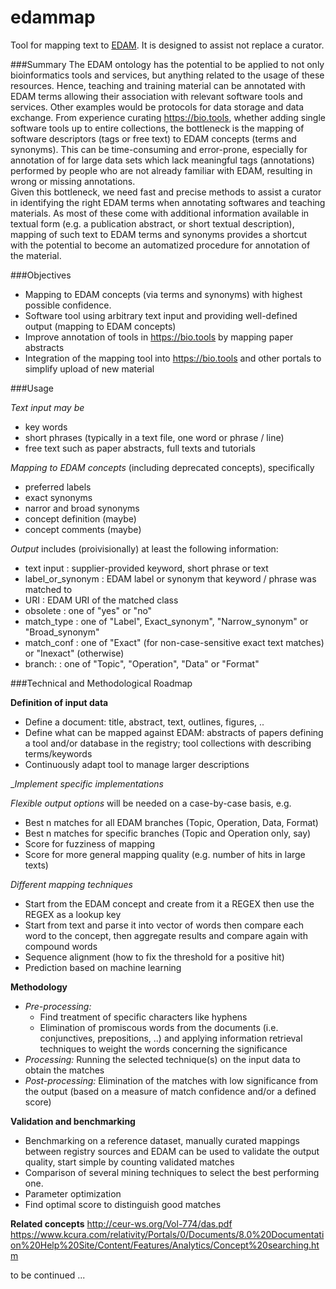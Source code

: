 # edammap
Tool for mapping text to [EDAM](http://bioportal.bioontology.org/ontologies/EDAM?p=classes).  It is designed to assist not replace a curator.

###Summary
The EDAM ontology has the potential to be applied to not only bioinformatics tools and services, but anything related to the usage of these resources.  Hence, teaching and training material can be annotated with EDAM terms allowing their association with relevant software tools and services. Other examples would be protocols for data storage and data exchange.  From experience curating https://bio.tools, whether adding single software tools up to entire collections, the bottleneck is the mapping of software descriptors (tags or free text) to EDAM concepts (terms and synonyms).  This can be time-consuming and error-prone, especially for annotation of for large data sets which lack meaningful tags (annotations) performed by people who are not already familiar with EDAM, resulting in wrong or missing annotations.  
Given this bottleneck, we need fast and precise methods to assist a curator in identifying the right EDAM terms when annotating softwares and teaching materials.  As most of these come with additional information available in textual form (e.g. a publication abstract, or short textual description), mapping of such text to EDAM terms and synonyms provides a shortcut with the potential to become an automatized procedure for annotation of the material.

###Objectives
- Mapping to EDAM concepts (via terms and synonyms) with highest possible confidence. 
- Software tool using arbitrary text input and providing well-defined output (mapping to EDAM concepts)
- Improve annotation of tools in https://bio.tools by mapping paper abstracts
- Integration of the mapping tool into https://bio.tools and other portals to simplify upload of new material

###Usage

_Text input may be_
* key words 
* short phrases (typically in a text file, one word or phrase / line) 
* free text such as paper abstracts, full texts and tutorials

_Mapping to EDAM concepts_ (including deprecated concepts), specifically
* preferred labels 
* exact synonyms
* narror and broad synonyms
* concept definition (maybe)
* concept comments (maybe)

_Output_ includes (proivisionally) at least the following information:

* text input 	    	: supplier-provided keyword, short phrase or text
* label_or_synonym 	: EDAM label or synonym that keyword / phrase was matched to
* URI 			: EDAM URI of the matched class
* obsolete 		: one of "yes" or "no"
* match_type 		: one of "Label", Exact_synonym", "Narrow_synonym" or "Broad_synonym"
* match_conf 		: one of "Exact" (for non-case-sensitive exact text matches) or "Inexact" (otherwise)
* branch:  		: one of "Topic", "Operation", "Data" or "Format" 

###Technical and Methodological Roadmap

__Definition of input data__
- Define a document: title, abstract, text, outlines, figures, ..
- Define what can be mapped against EDAM: abstracts of papers defining a tool and/or database in the registry; tool collections with describing terms/keywords
- Continuously adapt tool to manage larger descriptions

__Implement specific implementations_

_Flexible output options_ will be needed on a case-by-case basis, e.g.

* Best n matches for all EDAM branches (Topic, Operation, Data, Format)
* Best n matches for specific branches (Topic and Operation only, say)
* Score for fuzziness of mapping
* Score for more general mapping quality (e.g. number of hits in large texts)

_Different mapping techniques_
- Start from the EDAM concept and create from it a REGEX then use the REGEX as a lookup key 
- Start from text and parse it into vector of words then compare each word to the concept, then aggregate results and compare again with compound words
- Sequence alignment (how to fix the threshold for a positive hit)
- Prediction based on machine learning

__Methodology__
- _Pre-processing:_ 
   * Find treatment of specific characters like hyphens
   * Elimination of promiscous words from the documents (i.e. conjunctives, prepositions, ..) and applying information retrieval techniques to weight the words concerning the significance
- _Processing:_ Running the selected technique(s) on the input data to obtain the matches
- _Post-processing:_ Elimination of the matches with low significance from the output (based on a measure of match confidence and/or a defined score)

__Validation and benchmarking__

- Benchmarking on a reference dataset, manually curated mappings between registry sources and EDAM can be used to validate the output quality, start simple by counting validated matches
- Comparison of several mining techniques to select the best performing one.
- Parameter optimization
- Find optimal score to distinguish good matches


__Related concepts__
http://ceur-ws.org/Vol-774/das.pdf
https://www.kcura.com/relativity/Portals/0/Documents/8.0%20Documentation%20Help%20Site/Content/Features/Analytics/Concept%20searching.htm

to be continued ...
